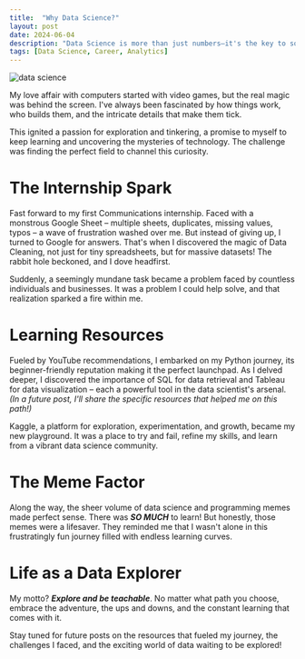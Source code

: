 ```yaml
---
title:  "Why Data Science?"
layout: post
date: 2024-06-04
description: "Data Science is more than just numbers—it's the key to solving real-world problems. Explore why I chose data science, why it is one of the most in-demand fields, how it impacts industries, and why you should consider building a career in it."
tags: [Data Science, Career, Analytics]
---
```


![data science](https://i1.wp.com/phdcoding.com/wp-content/uploads/2020/04/what-is-data-science.jpg?fit=1920%2C1080&ssl=1)

My love affair with computers started with video games, but the real magic was behind the screen. I've always been fascinated by how things work, who builds them, and the intricate details that make them tick. 

This ignited a passion for exploration and tinkering, a promise to myself to keep learning and uncovering the mysteries of technology.  The challenge was finding the perfect field to channel this curiosity.

# The Internship Spark

Fast forward to my first Communications internship. Faced with a monstrous Google Sheet – multiple sheets, duplicates, missing values, typos –  a wave of frustration washed over me. But instead of giving up, I turned to Google for answers. That's when I discovered the magic of Data Cleaning, not just for tiny spreadsheets, but for massive datasets!  The rabbit hole beckoned, and I dove headfirst.

Suddenly, a seemingly mundane task became a problem faced by countless individuals and businesses. It was a problem I could help solve, and that realization sparked a fire within me.

# Learning Resources

Fueled by YouTube recommendations, I embarked on my Python journey, its beginner-friendly reputation making it the perfect launchpad.  As I delved deeper, I discovered the importance of SQL for data retrieval and Tableau for data visualization – each a powerful tool in the data scientist's arsenal.  *(In a future post, I'll share the specific resources that helped me on this path!)*

Kaggle, a platform for exploration, experimentation, and growth, became my new playground.  It was a place to try and fail, refine my skills, and learn from a vibrant data science community.

# The Meme Factor

Along the way, the sheer volume of data science and programming memes made perfect sense. There was ***SO MUCH*** to learn! But honestly, those memes were a lifesaver. They reminded me that I wasn't alone in this frustratingly fun journey filled with endless learning curves.

# Life as a Data Explorer

My motto? ***Explore and be teachable***. No matter what path you choose, embrace the adventure, the ups and downs, and the constant learning that comes with it.

Stay tuned for future posts on the resources that fueled my journey, the challenges I faced, and the exciting world of data waiting to be explored!

